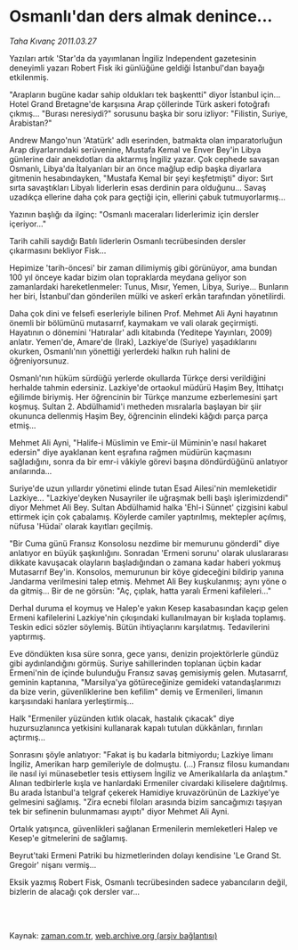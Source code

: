 # Osmanlı'dan ders almak denince...

*Taha Kıvanç 2011.03.27*

<td class="columnist-detail">
<p>Yazıları artık 'Star'da da yayımlanan İngiliz Independent gazetesinin deneyimli yazarı Robert Fisk iki günlüğüne geldiği İstanbul'dan bayağı etkilenmiş.</p>
<p>
<div id="haberMetinDiv">
<p> "Arapların bugüne kadar sahip oldukları tek başkentti" diyor İstanbul için... Hotel Grand Bretagne'de karşısına Arap çöllerinde Türk askeri fotoğrafı çıkmış... "Burası neresiydi?" sorusunu başka bir soru izliyor: "Filistin, Suriye, Arabistan?"
<p>Andrew Mango'nun 'Atatürk' adlı eserinden, batmakta olan imparatorluğun Arap diyarlarındaki serüvenine, Mustafa Kemal ve Enver Bey'in Libya günlerine dair anekdotları da aktarmış İngiliz yazar. Çok cephede savaşan Osmanlı, Libya'da İtalyanları bir an önce mağlup edip başka diyarlara gitmenin hesabındayken, "Mustafa Kemal bir şeyi keşfetmişti" diyor: Sırt sırta savaştıkları Libyalı liderlerin esas derdinin para olduğunu... Savaş uzadıkça ellerine daha çok para geçtiği için, ellerini çabuk tutmuyorlarmış...
<p>Yazının başlığı da ilginç: "Osmanlı maceraları liderlerimiz için dersler içeriyor..."
<p>Tarih cahili saydığı Batılı liderlerin Osmanlı tecrübesinden dersler çıkarmasını bekliyor Fisk...
<p>Hepimize 'tarih-öncesi' bir zaman dilimiymiş gibi görünüyor, ama bundan 100 yıl önceye kadar bizim olan topraklarda meydana geliyor son zamanlardaki hareketlenmeler: Tunus, Mısır, Yemen, Libya, Suriye... Bunların her biri, İstanbul'dan gönderilen mülki ve askerî erkân tarafından yönetilirdi.
<p>Daha çok dini ve felsefi eserleriyle bilinen Prof. Mehmet Ali Ayni hayatının önemli bir bölümünü mutasarrıf, kaymakam ve vali olarak geçirmişti. Hayatının o dönemini 'Hatıralar' adlı kitabında (Yeditepe Yayınları, 2009) anlatır. Yemen'de, Amare'de (Irak), Lazkiye'de (Suriye) yaşadıklarını okurken, Osmanlı'nın yönettiği yerlerdeki halkın ruh halini de öğreniyorsunuz.
<p>Osmanlı'nın hüküm sürdüğü yerlerde okullarda Türkçe dersi verildiğini herhalde tahmin edersiniz. Lazkiye'de ortaokul müdürü Haşim Bey, İttihatçı eğilimde biriymiş. Her öğrencinin bir Türkçe manzume ezberlemesini şart koşmuş. Sultan 2. Abdülhamid'i metheden mısralarla başlayan bir şiir okununca dellenmiş Haşim Bey, öğrencinin elindeki kâğıdı parça parça etmiş...
<p>Mehmet Ali Ayni, "Halife-i Müslimin ve Emir-ül Müminin'e nasıl hakaret edersin" diye ayaklanan kent eşrafına rağmen müdürün kaçmasını sağladığını, sonra da bir emr-i vâkiyle görevi başına döndürdüğünü anlatıyor anılarında...
<p>Suriye'de uzun yıllardır yönetimi elinde tutan Esad Ailesi'nin memleketidir Lazkiye... "Lazkiye'deyken Nusayriler ile uğraşmak belli başlı işlerimizdendi" diyor Mehmet Ali Bey. Sultan Abdülhamid halka 'Ehl-i Sünnet' çizgisini kabul ettirmek için çok çabalamış. Köylerde camiler yaptırılmış, mektepler açılmış, nüfusa 'Hüdai' olarak kayıtları geçilmiş.
<p>"Bir Cuma günü Fransız Konsolosu nezdime bir memurunu gönderdi" diye anlatıyor en büyük şaşkınlığını. Sonradan 'Ermeni sorunu' olarak uluslararası dikkate kavuşacak olayların başladığından o zamana kadar haberi yokmuş Mutasarrıf Bey'in. Konsolos, memurunun bir köye gideceğini bildirip yanına Jandarma verilmesini talep etmiş. Mehmet Ali Bey kuşkulanmış; aynı yöne o da gitmiş... Bir de ne görsün: "Aç, çıplak, hatta yaralı Ermeni kafileleri..."
<p>Derhal duruma el koymuş ve Halep'e yakın Kesep kasabasından kaçıp gelen Ermeni kafilelerini Lazkiye'nin çıkışındaki kullanılmayan bir kışlada toplamış. Teskin edici sözler söylemiş. Bütün ihtiyaçlarını karşılatmış. Tedavilerini yaptırmış.
<p>Eve döndükten kısa süre sonra, gece yarısı, denizin projektörlerle gündüz gibi aydınlandığını görmüş. Suriye sahillerinden toplanan üçbin kadar Ermeni'nin de içinde bulunduğu Fransız savaş gemisiymiş gelen. Mutasarrıf, geminin kaptanına, "Marsilya'ya götüreceğinize gemideki vatandaşlarımızı da bize verin, güvenliklerine ben kefilim" demiş ve Ermenileri, limanın karşısındaki hanlara yerleştirmiş...
<p>Halk "Ermeniler yüzünden kıtlık olacak, hastalık çıkacak" diye huzursuzlanınca yetkisini kullanarak kapalı tutulan dükkânları, fırınları açtırmış...
<p>Sonrasını şöyle anlatıyor: "Fakat iş bu kadarla bitmiyordu; Lazkiye limanı İngiliz, Amerikan harp gemileriyle de dolmuştu. (...) Fransız filosu kumandanı ile nasıl iyi münasebetler tesis ettiysem İngiliz ve Amerikalılarla da anlaştım." Alınan tedbirlerle kışla ve hanlardaki Ermeniler civardaki kiliselere dağıtılmış. Bu arada İstanbul'a telgraf çekerek Hamidiye kruvazörünün de Lazkiye'ye gelmesini sağlamış. "Zira ecnebi filoları arasında bizim sancağımızı taşıyan tek bir sefinenin bulunmaması ayıptı" diyor Mehmet Ali Ayni.
<p>Ortalık yatışınca, güvenlikleri sağlanan Ermenilerin memleketleri Halep ve Kesep'e gitmelerini de sağlamış.
<p>Beyrut'taki Ermeni Patriki bu hizmetlerinden dolayı kendisine 'Le Grand St. Gregoir' nişanı vermiş...
<p>Eksik yazmış Robert Fisk, Osmanlı tecrübesinden sadece yabancıların değil, bizlerin de alacağı çok dersler var... </p></p></p></p></p></p></p></p></p></p></p></p></p></p></p></p></p></div>
</p>


<p><br>
		 </br></p></td>

Kaynak: [zaman.com.tr](http://zaman.com.tr/yazar.do?yazino=1113444), [web.archive.org (arşiv bağlantısı)](http://web.archive.org/web/20110607201555/http://zaman.com.tr:80/yazar.do?yazino=1113444)
